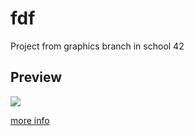 # fdf
Project from graphics branch in school 42

## Preview
![](https://thumbs.gfycat.com/OldPopularGrasshopper-size_restricted.gif)

[more info](https://github.com/prippa/fdf/blob/master/fdf.en.pdf)
